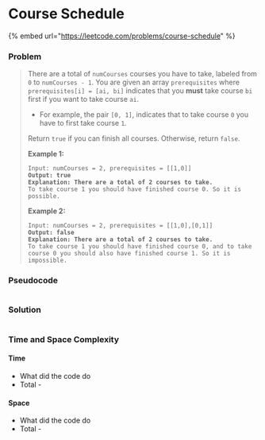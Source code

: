 # Course Schedule

{% embed url="https://leetcode.com/problems/course-schedule" %}

### Problem

> There are a total of `numCourses` courses you have to take, labeled from `0` to `numCourses - 1`. You are given an array `prerequisites` where `prerequisites[i] = [ai, bi]` indicates that you **must** take course `bi` first if you want to take course `ai`.
>
> * For example, the pair `[0, 1]`, indicates that to take course `0` you have to first take course `1`.
>
> Return `true` if you can finish all courses. Otherwise, return `false`.
>
> &#x20;
>
> **Example 1:**
>
> <pre><code>Input: numCourses = 2, prerequisites = [[1,0]]
> <strong>Output: true
> </strong><strong>Explanation: There are a total of 2 courses to take. 
> </strong>To take course 1 you should have finished course 0. So it is possible.</code></pre>
>
> **Example 2:**
>
> <pre data-overflow="wrap"><code>Input: numCourses = 2, prerequisites = [[1,0],[0,1]]
> <strong>Output: false
> </strong><strong>Explanation: There are a total of 2 courses to take. 
> </strong>To take course 1 you should have finished course 0, and to take course 0 you should also have finished course 1. So it is impossible.</code></pre>

### Pseudocode

```
```

### Solution

```
```

### Time and Space Complexity

#### Time

* What did the code do
* Total -

#### Space

* What did the code do
* Total -
